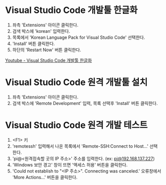 # Visual Studio Code 개발툴 한글화

1. 좌측 'Extensions' 아이콘 클릭한다.
2. 검색 박스에 'korean' 입력한다.
3. 목록에서 'Korean Language Pack for Visual Studio Code' 선택한다.
4. 'Install' 버튼 클릭한다.
5. 하단의 'Restart Now' 버튼 클릭한다.

[Youtube - Visual Studio Code 개발툴 한글화](https://youtu.be/kx7kpDC5llg)

# Visual Studio Code 원격 개발툴 설치

1. 좌측 'Extensions' 아이콘 클릭한다.
2. 검색 박스에 'Remote Development' 입력, 목록 선택후 'Install' 버튼 클릭한다.

# Visual Studio Code 원격 개발 테스트

1. &lt;F1&gt; 키
2. 'remotessh' 입력해서 나온 목록에서 'Remote-SSH:Connect to Host...' 선택한다.
3. 'pi@&lt;원격접속할 곳의 IP 주소&gt;' 주소를 입력한다. (ex: pi@192.168.137.227)
4. 'Windows 보안 경고' 창이 뜨면 '액세스 허용' 버튼을 클릭한다.
5. 'Could not establish to "&lt;IP 주소&gt;". Connecting was canceled.' 오류창에서 'More Actions...' 버튼을 클릭한다.


